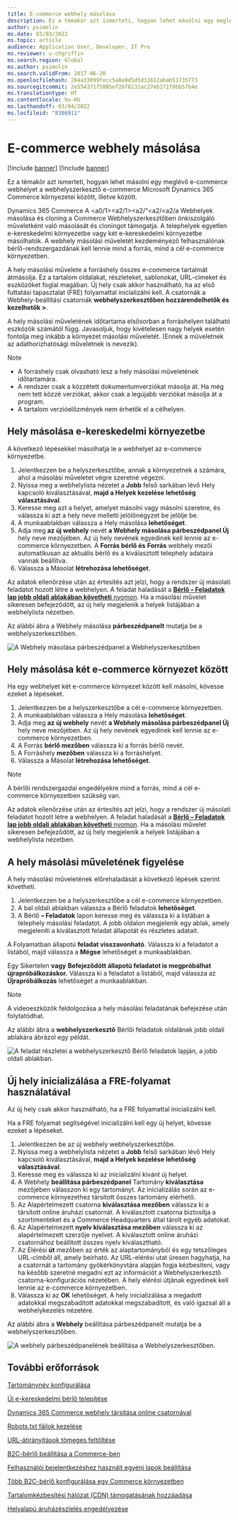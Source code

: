 ```yaml
---
title: E-commerce webhely másolása
description: Ez a témakör azt ismerteti, hogyan lehet másolni egy meglévő e-commerce webhelyet a webhelyszerkesztő e-commerce Microsoft Dynamics 365 Commerce környezetei között, illetve között.
author: psimolin
ms.date: 03/03/2022
ms.topic: article
audience: Application User, Developer, IT Pro
ms.reviewer: v-chgriffin
ms.search.region: Global
ms.author: psimolin
ms.search.validFrom: 2017-06-20
ms.openlocfilehash: 284a33099fecc5a8e8d5d5d31612abab51735773
ms.sourcegitcommit: 2e554371f5005ef26f8131ac27eb171f0bb57b4e
ms.translationtype: HT
ms.contentlocale: hu-HU
ms.lasthandoff: 03/04/2022
ms.locfileid: "8386911"
---
```

# <a name="copy-an-e-commerce-site"></a>E-commerce webhely másolása

[!include [banner](../includes/banner.md)]
[!include [banner](../includes/preview-banner.md)]

Ez a témakör azt ismerteti, hogyan lehet másolni egy meglévő e-commerce webhelyet a webhelyszerkesztő e-commerce Microsoft Dynamics 365 Commerce környezetei között, illetve között.

Dynamics 365 Commerce A <a0/1><a2/1><a2/"<a2/<a2/a Webhelyek másolása és cloning a Commerce Webhelyszerkesztőben önkiszolgáló műveletként való másolását és cloningot támogatja. A telephelyek egyetlen e-kereskedelmi környezetbe vagy két e-kereskedelmi környezetbe másolhatók. A webhely másolási műveletét kezdeményező felhasználónak bérlő-rendszergazdának kell lennie mind a forrás, mind a cél e-commerce környezetben.

A hely másolási művelete a forráshely összes e-commerce tartalmát átmásolja. Ez a tartalom oldalakat, részleteket, sablonokat, URL-címeket és eszközöket foglal magában. Új hely csak akkor használható, ha az első futtatási tapasztalat (FRE) folyamattal inicializálni kell. A csatornák a Webhely-beállítási csatornák **webhelyszerkesztőben hozzárendelhetők és kezelhetők \>**.

A hely másolási műveletének időtartama elsősorban a forráshelyen található eszközök számától függ. Javasoljuk, hogy kivételesen nagy helyek esetén fontolja meg inkább a környezet másolási műveletét. (Ennek a műveletnek az adathorizhatósági műveletnek is nevezik).

> [!NOTE]
> - A forráshely csak olvasható lesz a hely másolási műveletének időtartamára.
> - A rendszer csak a közzétett dokumentumverziókat másolja át. Ha még nem tett közzé verziókat, akkor csak a legújabb verziókat másolja át a program.
> - A tartalom verzióelőzmények nem érhetők el a célhelyen.

## <a name="copy-a-site-within-an-e-commerce-environment"></a>Hely másolása e-kereskedelmi környezetbe

A következő lépésekkel másolhatja le a webhelyet az e-commerce környezetbe.

1. Jelentkezzen be a helyszerkesztőbe, annak a környezetnek a számára, ahol a másolási műveletet végre szeretné végezni.
1. Nyissa meg a webhelylista nézetet a **Jobb** felső sarkában lévő Hely kapcsoló kiválasztásával, **majd a Helyek kezelése lehetőség választásával**.
1. Keresse meg azt a helyet, amelyet másolni vagy másolni szeretne, és válassza ki azt a hely neve melletti jelölőnégyzet be jelölje be.
1. A munkaablakban válassza a Hely másolása **lehetőséget**.
1. Adja meg **az új webhely** nevét **a Webhely másolása párbeszédpanel Új** hely neve mezőjében. Az új hely nevének egyedinek kell lennie az e-commerce környezetben. A **Forrás bérlő és** **Forrás** webhely mezői automatikusan az aktuális bérlő és a kiválasztott telephely adataira vannak beállítva.
1. Válassza a Másolat **létrehozása lehetőséget**.

Az adatok ellenőrzése után az értesítés azt jelzi, hogy a rendszer új másolati feladatot hozott létre a webhelyen. A feladat haladását a [**Bérlő – Feladatok lap jobb oldali ablakában követheti** nyomon](#monitor-the-site-copy-operation). Ha a másolási művelet sikeresen befejeződött, az új hely megjelenik a helyek listájában a webhelylista nézetben.

Az alábbi ábra a Webhely másolása **párbeszédpanelt** mutatja be a webhelyszerkesztőben.

![A Webhely másolása párbeszédpanel a Webhelyszerkesztőben](media/site-copy_1.png)

## <a name="copy-a-site-between-two-e-commerce-environments"></a>Hely másolása két e-commerce környezet között

Ha egy webhelyet két e-commerce környezet között kell másolni, kövesse ezeket a lépéseket.

1. Jelentkezzen be a helyszerkesztőbe a cél e-commerce környezetben.
1. A munkaablakban válassza a Hely másolása **lehetőséget**.
1. Adja meg **az új webhely** nevét **a Webhely másolása párbeszédpanel Új** hely neve mezőjében. Az új hely nevének egyedinek kell lennie az e-commerce környezetben.
1. A Forrás **bérlő mezőben** válassza ki a forrás bérlő nevét.
1. A Forráshely **mezőben** válassza ki a forráshelyet.
1. Válassza a Másolat **létrehozása lehetőséget**.

> [!NOTE]
> A bérlői rendszergazdai engedélyekre mind a forrás, mind a cél e-commerce környezetben szükség van.

Az adatok ellenőrzése után az értesítés azt jelzi, hogy a rendszer új másolati feladatot hozott létre a webhelyen. A feladat haladását a [**Bérlő – Feladatok lap jobb oldali ablakában követheti** nyomon](#monitor-the-site-copy-operation). Ha a másolási művelet sikeresen befejeződött, az új hely megjelenik a helyek listájában a webhelylista nézetben.

## <a name="monitor-the-site-copy-operation"></a>A hely másolási műveletének figyelése

A hely másolási műveletének előrehaladását a következő lépések szerint követheti.

1. Jelentkezzen be a helyszerkesztőbe a cél e-commerce környezetben.
1. A bal oldali ablakban válassza a Bérlő feladatok **lehetőséget**.
1. A Bérlő **– Feladatok** lapon keresse meg és válassza ki a listában a telephely másolási feladatot. A jobb oldalon megjelenik egy ablak, amely megjeleníti a kiválasztott feladat állapotát és részletes adatait.

A Folyamatban állapotú **feladat visszavonható**. Válassza ki a feladatot a listából, majd válassza a **Mégse** lehetőséget a munkaablakban.

Egy Sikertelen **vagy** **Befejeződött állapotú feladatot is megpróbálhat újrapróbálkozáskor.** Válassza ki a feladatot a listából, majd válassza az **Újrapróbálkozás** lehetőséget a munkaablakban.

> [!NOTE]
> A videoeszközök feldolgozása a hely másolási feladatának befejezése után folytatódhat.

Az alábbi ábra a **webhelyszerkesztő** Bérlői feladatok oldalának jobb oldali ablakára ábrázol egy példát.

![A feladat részletei a webhelyszerkesztő Bérlő feladatok lapján, a jobb oldali ablakban.](media/site-copy_2.png)

## <a name="initialize-a-new-site-by-using-the-fre-process"></a>Új hely inicializálása a FRE-folyamat használatával

Az új hely csak akkor használható, ha a FRE folyamattal inicializálni kell.

Ha a FRE folyamat segítségével inicializálni kell egy új helyet, kövesse ezeket a lépéseket.

1. Jelentkezzen be az új webhely webhelyszerkesztőbe.
1. Nyissa meg a webhelylista nézetet a **Jobb** felső sarkában lévő Hely kapcsoló kiválasztásával, **majd a Helyek kezelése lehetőség választásával**.
1. Keresse meg és válassza ki az inicializálni kívánt új helyet.
1. A Webhely **beállítása párbeszédpanel** Tartomány **kiválasztása** mezőjében válasszon ki egy tartományt. Az inicializálás során az e-commerce környezethez társított összes tartomány elérhető.
1. Az Alapértelmezett csatorna **kiválasztása mezőben** válassza ki a társított online áruházi csatornát. A kiválasztott csatorna biztosítja a szortimenteket és a Commerce Headquarters által tárolt egyéb adatokat.
1. Az Alapértelmezett **nyelv kiválasztása mezőben** válassza ki az alapértelmezett szerzője nyelvet. A kiválasztott online áruházi csatornához beállított összes nyelv kiválasztható.
1. Az Elérési **út** mezőben az érték az alaptartományból és egy tetszőleges URL-címből áll, amely beírható. Az URL-elérési utat üresen hagyhatja, ha a csatornát a tartomány gyökérkönyvtára alapján fogja kézbesíteni, vagy ha később szeretné megadni ezt az információt a Webhelyszerkesztő csatorna-konfigurációs nézetében. A hely elérési útjának egyedinek kell lennie az e-commerce környezetben.
1. Válassza ki az **OK** lehetőséget. A hely inicializálása a megadott adatokkal megszabadított adatokkal megszabadított, és való igazsal áll a webhelykezelés nézetére.

Az alábbi ábra a **Webhely** beállítása párbeszédpanelt mutatja be a webhelyszerkesztőben.

![A webhely párbeszédpanelének beállítása a Webhelyszerkesztőben.](media/site-copy_3.png)

## <a name="additional-resources"></a>További erőforrások

[Tartománynév konfigurálása](configure-your-domain-name.md)

[Új e-kereskedelmi bérlő telepítése](deploy-ecommerce-site.md)

[Dynamics 365 Commerce webhely társítása online csatornával](associate-site-online-store.md)

[Robots.txt fájlok kezelése](manage-robots-txt-files.md)

[URL-átirányítások tömeges feltöltése](upload-bulk-redirects.md)

[B2C-bérlő beállítása a Commerce-ben](set-up-b2c-tenant.md)

[Felhasználói bejelentkezéshez használt egyéni lapok beállítása](custom-pages-user-logins.md)

[Több B2C-bérlő konfigurálása egy Commerce környezetben](configure-multi-b2c-tenants.md)

[Tartalomkézbesítési hálózat (CDN) támogatásának hozzáadása](add-cdn-support.md)

[Helyalapú áruházészlelés engedélyezése](enable-store-detection.md)
